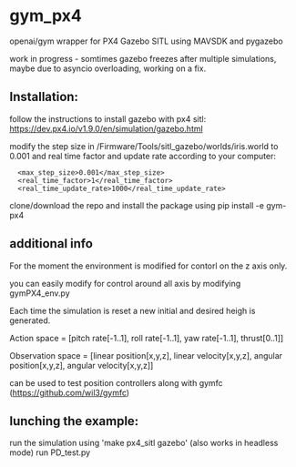 # gym_px4
openai/gym wrapper for PX4 Gazebo SITL using MAVSDK and pygazebo

work in progress - somtimes gazebo freezes after multiple simulations, maybe due to asyncio overloading, working on a fix.

## Installation:
follow the instructions to install gazebo with px4 sitl: https://dev.px4.io/v1.9.0/en/simulation/gazebo.html 

modify the step size in /Firmware/Tools/sitl_gazebo/worlds/iris.world to 0.001 and real time factor and update rate according to your computer:

      <max_step_size>0.001</max_step_size>
      <real_time_factor>1</real_time_factor>
      <real_time_update_rate>1000</real_time_update_rate>

clone/download the repo and install the package using pip install -e gym-px4

## additional info
For the moment the environment is modified for contorl on the z axis only.

you can easily modify for control around all axis by modifying gymPX4_env.py


Each time the simulation is reset a new initial and desired heigh is generated.

Action space = [pitch rate[-1..1], roll rate[-1..1], yaw rate[-1..1], thrust[0..1]] 

Observation space = [linear position[x,y,z], linear velocity[x,y,z], angular position[x,y,z], angular velocity[x,y,z]]


can be used to test position controllers along with gymfc (https://github.com/wil3/gymfc)

## lunching the example:
run the simulation using 'make px4_sitl gazebo' (also works in headless mode)
run PD_test.py
